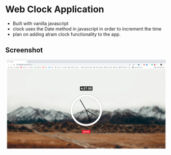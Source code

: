 # Web Clock Application

* Built with vanilla javascript
* clock uses the Date method in javascript in order to increment the time
* plan on adding alram clock functionality to the app. 


## Screenshot

![](./images/clock-screenshot.png "clock-app")